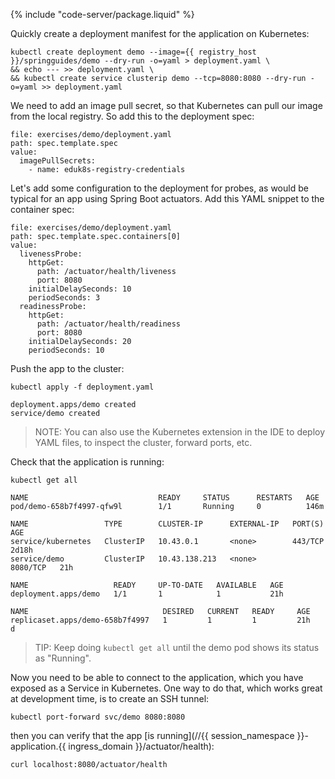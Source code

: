 
{% include "code-server/package.liquid" %}

Quickly create a deployment manifest for the application on Kubernetes:

```execute
kubectl create deployment demo --image={{ registry_host }}/springguides/demo --dry-run -o=yaml > deployment.yaml \
&& echo --- >> deployment.yaml \
&& kubectl create service clusterip demo --tcp=8080:8080 --dry-run -o=yaml >> deployment.yaml
```

We need to add an image pull secret, so that Kubernetes can pull our image from the local registry. So add this to the deployment spec:

```editor:insert-value-into-yaml
file: exercises/demo/deployment.yaml
path: spec.template.spec
value:
  imagePullSecrets:
    - name: eduk8s-registry-credentials
```

Let's add some configuration to the deployment for probes, as would be typical for an app using Spring Boot actuators. Add this YAML snippet to the container spec:

```editor:insert-value-into-yaml
file: exercises/demo/deployment.yaml
path: spec.template.spec.containers[0]
value:
  livenessProbe:
    httpGet:
      path: /actuator/health/liveness
      port: 8080
    initialDelaySeconds: 10
    periodSeconds: 3
  readinessProbe:
    httpGet:
      path: /actuator/health/readiness
      port: 8080
    initialDelaySeconds: 20
    periodSeconds: 10
```

Push the app to the cluster:

```execute
kubectl apply -f deployment.yaml
```

```
deployment.apps/demo created
service/demo created
```

> NOTE: You can also use the Kubernetes extension in the IDE to deploy YAML files, to inspect the cluster, forward ports, etc.

Check that the application is running:

```execute
kubectl get all
```

```
NAME                             READY     STATUS      RESTARTS   AGE
pod/demo-658b7f4997-qfw9l        1/1       Running     0          146m

NAME                 TYPE        CLUSTER-IP      EXTERNAL-IP   PORT(S)    AGE
service/kubernetes   ClusterIP   10.43.0.1       <none>        443/TCP    2d18h
service/demo         ClusterIP   10.43.138.213   <none>        8080/TCP   21h

NAME                   READY     UP-TO-DATE   AVAILABLE   AGE
deployment.apps/demo   1/1       1            1           21h

NAME                              DESIRED   CURRENT   READY     AGE
replicaset.apps/demo-658b7f4997   1         1         1         21h
d
```

> TIP: Keep doing `kubectl get all` until the demo pod shows its status as "Running".

Now you need to be able to connect to the application, which you have exposed as a Service in Kubernetes. One way to do that, which works great at development time, is to create an SSH tunnel:

```execute
kubectl port-forward svc/demo 8080:8080
```

then you can verify that the app [is running](//{{ session_namespace }}-application.{{ ingress_domain }}/actuator/health):

```execute-2
curl localhost:8080/actuator/health
```

